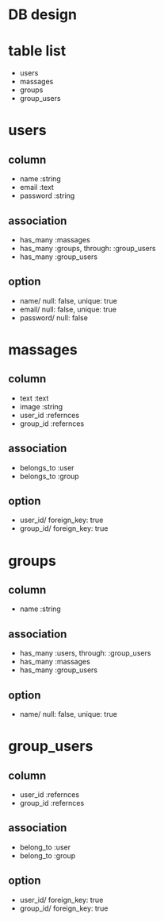DB design
====

# table list
* users
* massages
* groups
* group_users

# users
## column
* name :string
* email :text
* password :string
## association
* has_many :massages
* has_many :groups, through: :group_users
* has_many :group_users
## option
* name/ null: false, unique: true
* email/ null: false, unique: true
* password/ null: false

# massages
## column
* text :text
* image :string
* user_id :refernces
* group_id :refernces
## association
* belongs_to :user
* belongs_to :group
## option
* user_id/ foreign_key: true
* group_id/ foreign_key: true

# groups
## column
* name :string
## association
* has_many :users, through: :group_users
* has_many :massages
* has_many :group_users
## option
* name/ null: false, unique: true

# group_users
## column
* user_id :refernces
* group_id :refernces
## association
* belong_to :user
* belong_to :group
## option
* user_id/ foreign_key: true
* group_id/ foreign_key: true
